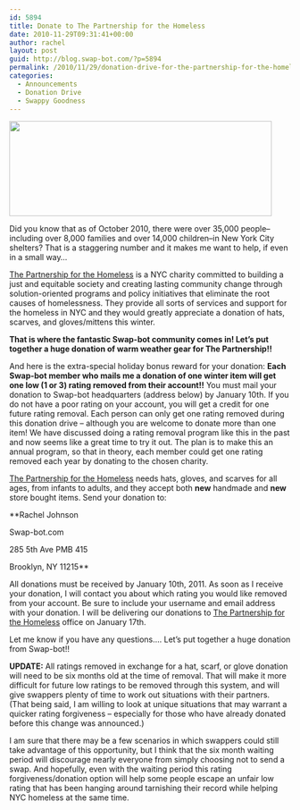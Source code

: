 ```yaml
---
id: 5894
title: Donate to The Partnership for the Homeless
date: 2010-11-29T09:31:41+00:00
author: rachel
layout: post
guid: http://blog.swap-bot.com/?p=5894
permalink: /2010/11/29/donation-drive-for-the-partnership-for-the-homeless/
categories:
  - Announcements
  - Donation Drive
  - Swappy Goodness
---
```

[<img src="http://blog.swap-bot.com/wp-content/uploads/2010/11/hatdonationdrive.png" alt="" title="hatdonationdrive" width="470" height="170" class="aligncenter size-full wp-image-5895" srcset="http://blog.swap-bot.com/wp-content/uploads/2010/11/hatdonationdrive-300x108.png 300w, http://blog.swap-bot.com/wp-content/uploads/2010/11/hatdonationdrive.png 470w" sizes="(max-width: 470px) 100vw, 470px" />](http://blog.swap-bot.com/wp-content/uploads/2010/11/hatdonationdrive.png)

Did you know that as of October 2010, there were over 35,000 people&#8211;including over 8,000 families and over 14,000 children&#8211;in New York City shelters? That is a staggering number and it makes me want to help, if even in a small way&#8230; 

[The Partnership for the Homeless](http://www.partnershipforthehomeless.org/home.php5) is a NYC charity committed to building a just and equitable society and creating lasting community change through solution-oriented programs and policy initiatives that eliminate the root causes of homelessness. They provide all sorts of services and support for the homeless in NYC and they would greatly appreciate a donation of hats, scarves, and gloves/mittens this winter. 

**That is where the fantastic Swap-bot community comes in! Let&#8217;s put together a huge donation of warm weather gear for The Partnership!!** 

And here is the extra-special holiday bonus reward for your donation: **Each Swap-bot member who mails me a donation of one winter item will get one low (1 or 3) rating removed from their account!!** You must mail your donation to Swap-bot headquarters (address below) by January 10th. If you do not have a poor rating on your account, you will get a credit for one future rating removal. Each person can only get one rating removed during this donation drive &#8211; although you are welcome to donate more than one item! We have discussed doing a rating removal program like this in the past and now seems like a great time to try it out. The plan is to make this an annual program, so that in theory, each member could get one rating removed each year by donating to the chosen charity.

[The Partnership for the Homeless](http://www.partnershipforthehomeless.org/home.php5) needs hats, gloves, and scarves for all ages, from infants to adults, and they accept both **new** handmade and **new** store bought items. Send your donation to:

**Rachel Johnson
  
Swap-bot.com
  
285 5th Ave PMB 415
  
Brooklyn, NY 11215**

All donations must be received by January 10th, 2011. As soon as I receive your donation, I will contact you about which rating you would like removed from your account. Be sure to include your username and email address with your donation. I will be delivering our donations to [The Partnership for the Homeless](http://www.partnershipforthehomeless.org/home.php5) office on January 17th.

Let me know if you have any questions&#8230;. Let&#8217;s put together a huge donation from Swap-bot!! 

**UPDATE:** All ratings removed in exchange for a hat, scarf, or glove donation will need to be six months old at the time of removal. That will make it more difficult for future low ratings to be removed through this system, and will give swappers plenty of time to work out situations with their partners. (That being said, I am willing to look at unique situations that may warrant a quicker rating forgiveness &#8211; especially for those who have already donated before this change was announced.)

I am sure that there may be a few scenarios in which swappers could still take advantage of this opportunity, but I think that the six month waiting period will discourage nearly everyone from simply choosing not to send a swap. And hopefully, even with the waiting period this rating forgiveness/donation option will help some people escape an unfair low rating that has been hanging around tarnishing their record while helping NYC homeless at the same time.